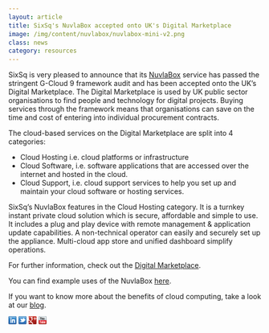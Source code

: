 ```yaml
---
layout: article
title: SixSq's NuvlaBox accepted onto UK's Digital Marketplace
image: /img/content/nuvlabox/nuvlabox-mini-v2.png
class: news
category: resources
---
```


SixSq is very pleased to announce that its [NuvlaBox](http://sixsq.com/products/nuvlabox/) service has passed the stringent G-Cloud 9 framework audit and has been accepted onto the UK’s Digital Marketplace. The Digital Marketplace is used by UK public sector organisations to find people and technology for digital projects. Buying services through the framework means that organisations can save on the time and cost of entering into individual procurement contracts.

The cloud-based services on the Digital Marketplace are split into 4 categories:

- Cloud Hosting i.e. cloud platforms or infrastructure
- Cloud Software, i.e. software applications that are accessed over the internet and hosted in the cloud.
- Cloud Support, i.e. cloud support services to help you set up and maintain your cloud software or hosting services.

SixSq’s NuvlaBox features in the Cloud Hosting category. It is a turnkey instant private cloud solution which is secure, affordable and simple to use. It includes a plug and play device with remote management & application update capabilities. A non-technical operator can easily and securely set up the appliance. Multi-cloud app store and unified dashboard simplify operations.

For further information, check out the [Digital Marketplace](https://www.digitalmarketplace.service.gov.uk/g-cloud/services/327544682430488).

You can find example uses of the NuvlaBox [here](http://sixsq.com/products/nuvlabox/usecases/).

If you want to know more about the benefits of cloud computing, take a look at our [blog](http://media.sixsq.com/blog/what-is-cloud-technology). 

<a href="http://linkedin.com/company/sixsq"><img src="/img/design/linkedin_small.png" alt="LinkedIn" width="16" /></a> <a href="http://twitter.com/@sixsq"><img src="/img/design/twitter_small.png" alt="Twitter" width="16" /></a> <a href="http://plus.google.com/+sixsq"><img src="/img/design/google_plus_small.png" alt="Google+" width="16" /></a> <a href="https://www.youtube.com/channel/UCGYw3n7c-QsDtsVH32By1-g"><img src="/img/design/youtube_small.png" alt="Youtube" width="16"/></a>




